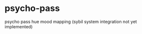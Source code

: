 psycho-pass
===========

psycho pass hue mood mapping (sybil system integration not yet implemented)
